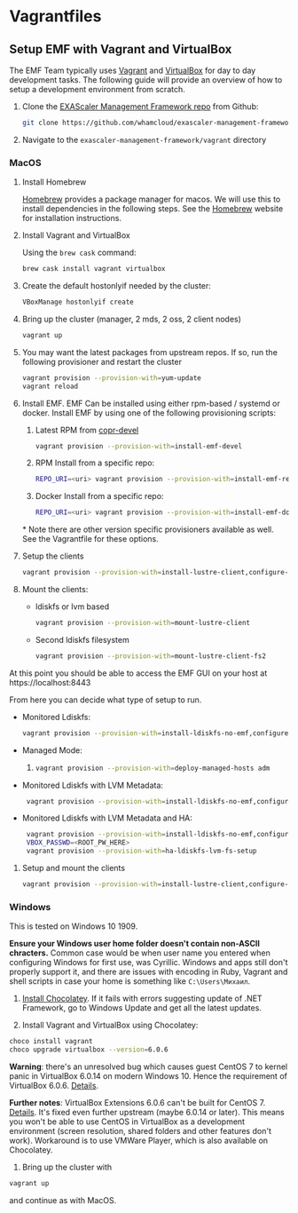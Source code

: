 # Vagrantfiles

## Setup EMF with Vagrant and VirtualBox

The EMF Team typically uses [Vagrant](https://www.vagrantup.com) and [VirtualBox](https://www.virtualbox.org/wiki/Downloads) for day to day development tasks. The following guide will provide an overview of how to setup a development environment from scratch.

1. Clone the [EXAScaler Management Framework repo](https://github.com/whamcloud/exascaler-management-framework) from Github:

   ```sh
   git clone https://github.com/whamcloud/exascaler-management-framework.git
   ```

1. Navigate to the `exascaler-management-framework/vagrant` directory

### MacOS

1. Install Homebrew

   [Homebrew](https://brew.sh/) provides a package manager for macos. We will use this to install dependencies in the following steps. See the [Homebrew](https://brew.sh) website for installation instructions.

1. Install Vagrant and VirtualBox

   Using the `brew cask` command:

   ```sh
   brew cask install vagrant virtualbox
   ```

1. Create the default hostonlyif needed by the cluster:

   ```sh
   VBoxManage hostonlyif create
   ```

1. Bring up the cluster (manager, 2 mds, 2 oss, 2 client nodes)

   ```sh
   vagrant up
   ```

1. You may want the latest packages from upstream repos. If so, run the following provisioner and restart the cluster

   ```sh
   vagrant provision --provision-with=yum-update
   vagrant reload
   ```

1. Install EMF. EMF Can be installed using either rpm-based / systemd or docker. Install EMF by using one of the following provisioning scripts:

   1. Latest RPM from [copr-devel](https://copr.fedorainfracloud.org/coprs/managerforlustre/manager-for-lustre-devel/)

      ```sh
      vagrant provision --provision-with=install-emf-devel
      ```

   1. RPM Install from a specific repo:

      ```sh
      REPO_URI=<uri> vagrant provision --provision-with=install-emf-repouri
      ```

   1. Docker Install from a specific repo:

      ```sh
      REPO_URI=<uri> vagrant provision --provision-with=install-emf-docker-repouri
      ```

   \* Note there are other version specific provisioners available as well. See the Vagrantfile for these options.

1. Setup the clients

   ```sh
   vagrant provision --provision-with=install-lustre-client,configure-lustre-client-network
   ```

1. Mount the clients:

   - ldiskfs or lvm based

     ```sh
     vagrant provision --provision-with=mount-lustre-client
     ```

   - Second ldiskfs filesystem

     ```sh
     vagrant provision --provision-with=mount-lustre-client-fs2
     ```

At this point you should be able to access the EMF GUI on your host at https://localhost:8443

From here you can decide what type of setup to run.

- Monitored Ldiskfs:

  ```sh
  vagrant provision --provision-with=install-ldiskfs-no-emf,configure-lustre-network,create-ldiskfs-fs,create-ldiskfs-fs2,mount-ldiskfs-fs,mount-ldiskfs-fs2
  ```

- Managed Mode:

  1. ```sh
     vagrant provision --provision-with=deploy-managed-hosts adm
     ```

- Monitored Ldiskfs with LVM Metadata:

  ```sh
   vagrant provision --provision-with=install-ldiskfs-no-emf,configure-lustre-network,create-ldiskfs-lvm-fs,mount-ldiskfs-lvm-fs
  ```

- Monitored Ldiskfs with LVM Metadata and HA:

  ```sh
   vagrant provision --provision-with=install-ldiskfs-no-emf,configure-lustre-network,create-ldiskfs-lvm-fs,ha-ldiskfs-lvm-fs-prep
   VBOX_PASSWD=<ROOT_PW_HERE>
   vagrant provision --provision-with=ha-ldiskfs-lvm-fs-setup
  ```

1. Setup and mount the clients

   ```sh
   vagrant provision --provision-with=install-lustre-client,configure-lustre-client-network,mount-lustre-client
   ```

### Windows

This is tested on Windows 10 1909.

**Ensure your Windows user home folder doesn't contain non-ASCII chracters.** Common case would be when user name you entered when configuring Windows for first use, was Cyrillic. Windows and apps still don't properly support it, and there are issues with encoding in Ruby, Vagrant and shell scripts in case your home is something like `C:\Users\Михаил`.

1. [Install Chocolatey](https://chocolatey.org/install#individual).
   If it fails with errors suggesting update of .NET Framework, go to Windows Update and get all the latest updates.

1. Install Vagrant and VirtualBox using Chocolatey:

```sh
choco install vagrant
choco upgrade virtualbox --version=6.0.6
```

**Warning**: there's an unresolved bug which causes guest CentOS 7 to kernel panic in VirtualBox 6.0.14 on modern Windows 10. Hence the requirement of VirtualBox 6.0.6.
[Details](https://forums.virtualbox.org/viewtopic.php?f=3&t=94358&sid=121c40fa78668a52835a3ce56b63f389&start=15#p457443).

**Further notes**: VirtualBox Extensions 6.0.6 can't be built for CentOS 7. [Details](https://forums.virtualbox.org/viewtopic.php?f=3&t=94777). It's fixed even further upstream (maybe 6.0.14 or later). This means you won't be able to use CentOS in VirtualBox as a development environment (screen resolution, shared folders and other features don't work). Workaround is to use VMWare Player, which is also available on Chocolatey.

1. Bring up the cluster with

```sh
vagrant up
```

and continue as with MacOS.

